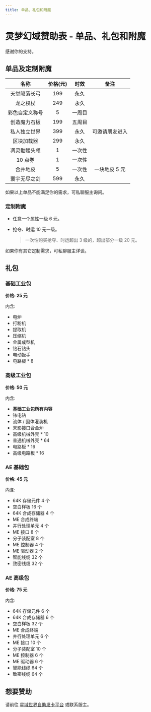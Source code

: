 ```yaml
---
title: 单品、礼包和附魔
---
```


# 灵梦幻域赞助表 - 单品、礼包和附魔

感谢你的支持。

## 单品及定制附魔

|      名称      | 价格(元) |  时效  |      备注      |
| :------------: | :------: | :----: | :------------: |
|  天堂陨落长弓  |   199    |  永久  |                |
|    龙之权杖    |   249    |  永久  |                |
| 彩色自定义称号 |    5     | 一周目 |                |
|  创造魔力石板  |   199    | 五周目 |                |
|  私人独立世界  |   399    |  永久  | 可邀请朋友进入 |
|   区块加载器   |   299    |  永久  |                |
|  凋灵骷髅头颅  |    1     | 一次性 |                |
|    10 点券     |    1     | 一次性 |                |
|    合并地皮    |    5     | 一次性 | 一块地皮 5 元  |
|  寰宇无尽之剑  |   599    |  永久  |                |

如果以上单品不能满足你的需求，可私聊服主询问。

### 定制附魔

- 任意一个属性一级 6 元。

- 抢夺、时运 10 元一级。

  > 一次性购买抢夺、时运超出 3 级的，超出部分一级 20 元。

如果你有其它定制需求，可私聊服主详谈。

## 礼包

### 基础工业包

**价格: 25 元**

内含:

- 电炉
- 打粉机
- 提取机
- 压缩机
- 金属成型机
- 钻石钻头
- 电动扳手
- 电路板 * 8

### 高级工业包

**价格: 50 元**

内含:

- **基础工业包所有内容**
- 铱电钻
- 流体 / 固体灌装机
- 末影接口合金炉
- 高级机械外壳 * 10
- 普通机械外壳 * 64
- 电路板 * 16
- 高级电路板 * 16

### AE 基础包

**价格: 45 元**

内含:

- 64K 存储元件 4 个
- 空白样板 16 个
- 64K 合成存储器 4 个
- ME 合成终端
- 并行处理单元 4 个
- ME 接口 8 个
- 分子装配室 8 个
- ME 控制器 4 个
- ME 驱动器 2 个
- 智能线缆 32 个
- 致密线缆 32 个

### AE 高级包

**价格: 75 元**

内含:

- 64K 存储元件 6 个
- 64K 合成存储器 6 个
- 空白样板 32 个
- ME 合成终端
- 并行处理单元 6 个
- ME 接口 10 个
- 分子装配室 10 个
- ME 控制器 6 个
- ME 驱动器 6 个
- 智能线缆 64 个
- 致密线缆 64 个

## 想要赞助

请前往 [星域世界自助发卡平台](https://pay.mcstaralliance.com) 或联系服主。

